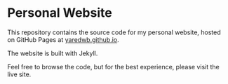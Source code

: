 ﻿# Personal Website

This repository contains the source code for my personal website, hosted on GitHub Pages at [yaredwb.github.io](https://yaredwb.github.io/).

The website is built with Jekyll.

Feel free to browse the code, but for the best experience, please visit the live site.

